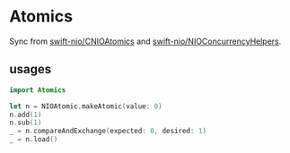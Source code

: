 # Atomics

Sync from [swift-nio/CNIOAtomics](https://github.com/apple/swift-nio/tree/master/Sources/CNIOAtomics) and [swift-nio/NIOConcurrencyHelpers](https://github.com/apple/swift-nio/tree/master/Sources/NIOConcurrencyHelpers).

## usages

```swift
import Atomics

let n = NIOAtomic.makeAtomic(value: 0)
n.add(1)
n.sub(1)
_ = n.compareAndExchange(expected: 0, desired: 1)
_ = n.load()
```

